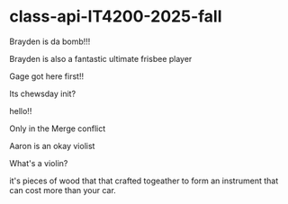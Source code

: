# class-api-IT4200-2025-fall

Brayden is da bomb!!!

Brayden is also a fantastic ultimate frisbee player


Gage got here first!!

Its chewsday init?

hello!!

Only in the Merge conflict

Aaron is an okay violist

What's a violin?

it's pieces of wood that that crafted togeather to form an instrument that can cost more than your car.
